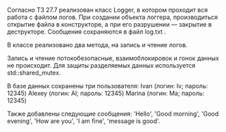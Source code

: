 Согласно ТЗ 27.7 реализован класс Logger, в котором проходит вся работа с файлом логов.   При создании объекта логгера, производиться открытие файла в конструкторе, а при его разрушении — закрытие в деструкторе. Сообщения сохраняются в файл log.txt .

В классе реализовано два метода, на запись и чтение логов. 

Запись и чтение потокобезопасные, взаимоблокировок и гонок данных не происходит.
Для защиты разделяемых данных используется std::shared_mutex. 
   

В базе данных сохранены три пользователя:
Ivan (логин: Iv;  пароль: 12345)
Alexey (логин: Al; пароль: 12345)
Marina (логин: Ma; пароль: 12345)

Также добавлены следующие сообщения: 
'Hello',
'Good morning',
'Good evening',
'How are you',
'I am fine',
'message is good'.

